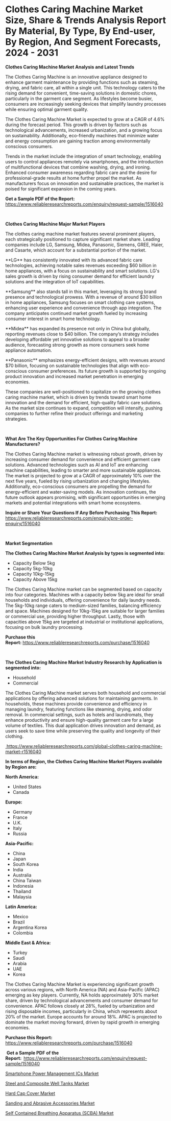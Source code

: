 <p><h1>Clothes Caring Machine Market Size, Share & Trends Analysis Report By Material, By Type, By End-user, By Region, And Segment Forecasts, 2024 - 2031</h1></p><p><strong>Clothes Caring Machine Market Analysis and Latest Trends</strong></p>
<p><p>The Clothes Caring Machine is an innovative appliance designed to enhance garment maintenance by providing functions such as steaming, drying, and fabric care, all within a single unit. This technology caters to the rising demand for convenient, time-saving solutions in domestic chores, particularly in the garment care segment. As lifestyles become busier, consumers are increasingly seeking devices that simplify laundry processes while ensuring optimal garment quality.</p><p>The Clothes Caring Machine Market is expected to grow at a CAGR of 4.6% during the forecast period. This growth is driven by factors such as technological advancements, increased urbanization, and a growing focus on sustainability. Additionally, eco-friendly machines that minimize water and energy consumption are gaining traction among environmentally conscious consumers.</p><p>Trends in the market include the integration of smart technology, enabling users to control appliances remotely via smartphones, and the introduction of multifunctional devices that combine washing, drying, and ironing. Enhanced consumer awareness regarding fabric care and the desire for professional-grade results at home further propel the market. As manufacturers focus on innovation and sustainable practices, the market is poised for significant expansion in the coming years.</p></p>
<p><strong>Get a Sample PDF of the Report:&nbsp;</strong> <a href="https://www.reliableresearchreports.com/enquiry/request-sample/1516040?utm_campaign=1616&utm_medium=2&utm_source=Github&utm_content=ia&utm_term=27102024&utm_id=clothes-caring-machine">https://www.reliableresearchreports.com/enquiry/request-sample/1516040</a></p>
<p>&nbsp;</p>
<p><strong>Clothes Caring Machine Major Market Players</strong></p>
<p><p>The clothes caring machine market features several prominent players, each strategically positioned to capture significant market share. Leading companies include LG, Samsung, Midea, Panasonic, Siemens, GREE, Haier, and Casarte, which account for a substantial portion of the market.</p><p>**LG** has consistently innovated with its advanced fabric care technologies, achieving notable sales revenues exceeding $60 billion in home appliances, with a focus on sustainability and smart solutions. LG's sales growth is driven by rising consumer demand for efficient laundry solutions and the integration of IoT capabilities.</p><p>**Samsung** also stands tall in this market, leveraging its strong brand presence and technological prowess. With a revenue of around $30 billion in home appliances, Samsung focuses on smart clothing care systems, enhancing user experience and convenience through app integration. The company anticipates continued market growth fueled by increasing consumer interest in smart home technology.</p><p>**Midea** has expanded its presence not only in China but globally, reporting revenues close to $40 billion. The company’s strategy includes developing affordable yet innovative solutions to appeal to a broader audience, forecasting strong growth as more consumers seek home appliance automation.</p><p>**Panasonic** emphasizes energy-efficient designs, with revenues around $70 billion, focusing on sustainable technologies that align with eco-conscious consumer preferences. Its future growth is supported by ongoing product innovation and increased market penetration in emerging economies.</p><p>These companies are well-positioned to capitalize on the growing clothes caring machine market, which is driven by trends toward smart home innovation and the demand for efficient, high-quality fabric care solutions. As the market size continues to expand, competition will intensify, pushing companies to further refine their product offerings and marketing strategies.</p></p>
<p>&nbsp;</p>
<p><strong>What Are The Key Opportunities For Clothes Caring Machine Manufacturers?</strong></p>
<p><p>The Clothes Caring Machine market is witnessing robust growth, driven by increasing consumer demand for convenience and efficient garment care solutions. Advanced technologies such as AI and IoT are enhancing machine capabilities, leading to smarter and more sustainable appliances. The market is projected to grow at a CAGR of approximately 10% over the next five years, fueled by rising urbanization and changing lifestyles. Additionally, eco-conscious consumers are propelling the demand for energy-efficient and water-saving models. As innovation continues, the future outlook appears promising, with significant opportunities in emerging markets and potential integrations with smart home ecosystems.</p></p>
<p><strong>Inquire or Share Your Questions If Any Before Purchasing This Report:</strong> <a href="https://www.reliableresearchreports.com/enquiry/pre-order-enquiry/1516040?utm_campaign=1616&utm_medium=2&utm_source=Github&utm_content=ia&utm_term=27102024&utm_id=clothes-caring-machine">https://www.reliableresearchreports.com/enquiry/pre-order-enquiry/1516040</a></p>
<p>&nbsp;</p>
<p><strong>Market Segmentation</strong></p>
<p><strong>The Clothes Caring Machine Market Analysis by types is segmented into:</strong></p>
<p><ul><li>Capacity Below 5kg</li><li>Capacity 5kg-10kg</li><li>Capacity 10kg-15kg</li><li>Capacity Above 15kg</li></ul></p>
<p><p>The Clothes Caring Machine market can be segmented based on capacity into four categories. Machines with a capacity below 5kg are ideal for small households and individuals, offering convenience for daily laundry needs. The 5kg-10kg range caters to medium-sized families, balancing efficiency and space. Machines designed for 10kg-15kg are suitable for larger families or commercial use, providing higher throughput. Lastly, those with capacities above 15kg are targeted at industrial or institutional applications, focusing on bulk laundry processing.</p></p>
<p><strong>Purchase this Report:&nbsp;</strong><a href="https://www.reliableresearchreports.com/purchase/1516040?utm_campaign=1616&utm_medium=2&utm_source=Github&utm_content=ia&utm_term=27102024&utm_id=clothes-caring-machine">https://www.reliableresearchreports.com/purchase/1516040</a></p>
<p>&nbsp;</p>
<p><strong>The Clothes Caring Machine Market Industry Research by Application is segmented into:</strong></p>
<p><ul><li>Household</li><li>Commercial</li></ul></p>
<p><p>The Clothes Caring Machine market serves both household and commercial applications by offering advanced solutions for maintaining garments. In households, these machines provide convenience and efficiency in managing laundry, featuring functions like steaming, drying, and odor removal. In commercial settings, such as hotels and laundromats, they enhance productivity and ensure high-quality garment care for a large volume of textiles. This dual application drives innovation and demand, as users seek to save time while preserving the quality and longevity of their clothing.</p></p>
<p><a href="https://www.reliableresearchreports.com/global-clothes-caring-machine-market-r1516040?utm_campaign=1616&utm_medium=2&utm_source=Github&utm_content=ia&utm_term=27102024&utm_id=clothes-caring-machine">&nbsp;https://www.reliableresearchreports.com/global-clothes-caring-machine-market-r1516040</a></p>
<p><strong>In terms of Region, the Clothes Caring Machine Market Players available by Region are:</strong></p>
<p>
    <p> <strong> North America: </strong>
        <ul>
            <li>United States</li>
            <li>Canada</li>
        </ul>
        </p> 
    <p> <strong> Europe: </strong>
        <ul>
            <li>Germany</li>
            <li>France</li>
            <li>U.K.</li>
            <li>Italy</li>
            <li>Russia</li>
        </ul>
        </p> 
    <p> <strong> Asia-Pacific: </strong>
        <ul>
            <li>China</li>
            <li>Japan</li>
            <li>South Korea</li>
            <li>India</li>
            <li>Australia</li>
            <li>China Taiwan</li>
            <li>Indonesia</li>
            <li>Thailand</li>
            <li>Malaysia</li>
        </ul>
        </p> 
    <p> <strong> Latin America: </strong>
        <ul>
            <li>Mexico</li>
            <li>Brazil</li>
            <li>Argentina Korea</li>
            <li>Colombia</li>
        </ul>
        </p> 
    <p> <strong> Middle East & Africa: </strong>
        <ul>
            <li>Turkey</li>
            <li>Saudi</li>
            <li>Arabia</li>
            <li>UAE</li>
            <li>Korea</li>
        </ul>
    </p>
    </p>
<p><p>The Clothes Caring Machine Market is experiencing significant growth across various regions, with North America (NA) and Asia-Pacific (APAC) emerging as key players. Currently, NA holds approximately 30% market share, driven by technological advancements and consumer demand for convenience. APAC follows closely at 28%, fueled by urbanization and rising disposable incomes, particularly in China, which represents about 20% of the market. Europe accounts for around 18%. APAC is projected to dominate the market moving forward, driven by rapid growth in emerging economies.</p></p>
<p><strong>Purchase this Report: </strong><a href="https://www.reliableresearchreports.com/purchase/1516040?utm_campaign=1616&utm_medium=2&utm_source=Github&utm_content=ia&utm_term=27102024&utm_id=clothes-caring-machine">https://www.reliableresearchreports.com/purchase/1516040</a></p>
<p>&nbsp;<strong>Get a Sample PDF of the Report:&nbsp;&nbsp;</strong><a href="https://www.reliableresearchreports.com/enquiry/request-sample/1516040?utm_campaign=1616&utm_medium=2&utm_source=Github&utm_content=ia&utm_term=27102024&utm_id=clothes-caring-machine">https://www.reliableresearchreports.com/enquiry/request-sample/1516040</a></p>
<p><strong></strong></p>
<p><p><a href="https://www.linkedin.com/pulse/emerging-technologies-reshaping-smartphone-power-management-9uyue?trk=public_post_embed_feed-article-content&utm_campaign=1616&utm_medium=2&utm_source=Github&utm_content=ia&utm_term=27102024&utm_id=clothes-caring-machine">Smartphone Power Management ICs Market</a></p><p><a href="https://www.linkedin.com/pulse/steel-composite-well-tanks-market-size-share-analysis-growth-apite?trk=public_post_embed_feed-article-content&utm_campaign=1616&utm_medium=2&utm_source=Github&utm_content=ia&utm_term=27102024&utm_id=clothes-caring-machine">Steel and Composite Well Tanks Market</a></p><p><a href="https://www.linkedin.com/pulse/global-hard-cap-cover-industry-research-report-competitive-t8bcc?utm_campaign=1616&utm_medium=2&utm_source=Github&utm_content=ia&utm_term=27102024&utm_id=clothes-caring-machine">Hard Cap Cover Market</a></p><p><a href="https://www.linkedin.com/pulse/sanding-abrasive-accessories-market-maturity-analysis-regional-gr2ic?utm_campaign=1616&utm_medium=2&utm_source=Github&utm_content=ia&utm_term=27102024&utm_id=clothes-caring-machine">Sanding and Abrasive Accessories Market</a></p><p><a href="https://www.linkedin.com/pulse/strategic-market-insights-navigating-global-self-contained-4wdse?trk=public_post_embed_feed-article-content&utm_campaign=1616&utm_medium=2&utm_source=Github&utm_content=ia&utm_term=27102024&utm_id=clothes-caring-machine">Self Contained Breathing Apparatus (SCBA) Market</a></p></p>